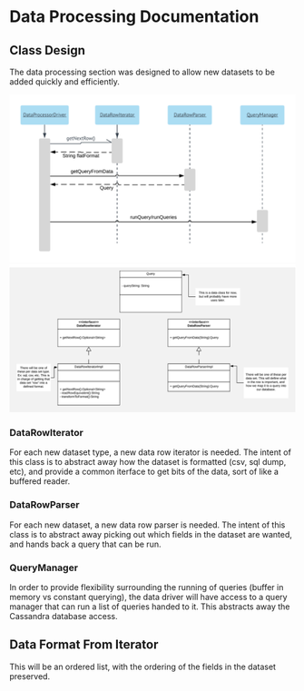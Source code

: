 # Data Processing Documentation

## Class Design

The data processing section was designed to allow new datasets to be added quickly and efficiently. 

![](./img/sequence-diagram.png)
![](./img/class-diagram.png)


### DataRowIterator
For each new dataset type, a new data row iterator is needed. The intent of this class is to abstract away how the dataset is formatted (csv, sql dump, etc), and provide a common iterface to get bits of the data, sort of like a buffered reader. 


### DataRowParser
For each new dataset, a new data row parser is needed. The intent of this class is to abstract away picking out which fields in the dataset are wanted, and hands back a query that can be run.

### QueryManager
In order to provide flexibility surrounding the running of queries (buffer in memory vs constant querying), the data driver will have access to a query manager that can run a list of queries handed to it. This abstracts away the Cassandra database access. 


## Data Format From Iterator
This will be an ordered list, with the ordering of the fields in the dataset preserved.